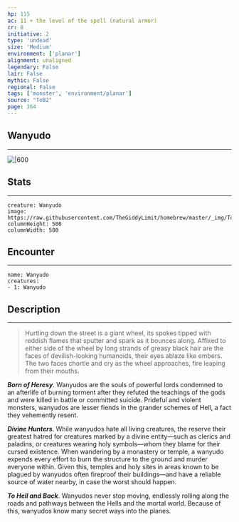 ```yaml
---
hp: 115
ac: 11 + the level of the spell (natural armor)
cr: 8
initiative: 2
type: 'undead'    
size: 'Medium'
environment: ['planar']
alignment: unaligned
legendary: False
lair: False
mythic: False
regional: False
tags: ['monster', 'environment/planar']
source: "ToB2"
page: 364
---
```


## Wanyudo
---

![|600](https://raw.githubusercontent.com/TheGiddyLimit/homebrew/master/_img/ToB2/creature/Wanyudo.webp)

## Stats
---

```statblock
creature: Wanyudo
image: https://raw.githubusercontent.com/TheGiddyLimit/homebrew/master/_img/ToB2/creature/token/Wanyudo%20%28Token%29.png
columnHeight: 500
columnWidth: 500
```

## Encounter
---

```encounter-table
name: Wanyudo
creatures:
- 1: Wanyudo
```

## Description
---
>Hurtling down the street is a giant wheel, its spokes tipped with reddish flames that sputter and spark as it bounces along. Affixed to either side of the wheel by long strands of greasy black hair are the faces of devilish-looking humanoids, their eyes ablaze like embers. The two faces chortle and cry as the wheel approaches, fire leaping from their mouths.

**_Born of Heresy_**. Wanyudos are the souls of powerful lords condemned to an afterlife of burning torment after they refuted the teachings of the gods and were killed in battle or committed suicide. Prideful and violent monsters, wanyudos are lesser fiends in the grander schemes of Hell, a fact they vehemently resent.

**_Divine Hunters_**. While wanyudos hate all living creatures, the reserve their greatest hatred for creatures marked by a divine entity—such as clerics and paladins, or creatures wearing holy symbols—whom they blame for their cursed existence. When wandering by a monastery or temple, a wanyudo expends every effort to burn the structure to the ground and murder everyone within. Given this, temples and holy sites in areas known to be plagued by wanyudos often fireproof their buildings—and have a reliable source of water nearby, in case the worst should happen.

**_To Hell and Back_**. Wanyudos never stop moving, endlessly rolling along the roads and pathways between the Hells and the mortal world. Because of this, wanyudos know many secret ways into the planes.






